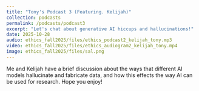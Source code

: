 ```yaml
---
title: "Tony's Podcast 3 (Featuring. Kelijah)"
collection: podcasts
permalink: /podcasts/podcast3
excerpt: "Let's chat about generative AI hiccups and hallucinations!"
date: 2025-10-28
audio: ethics_fall2025/files/ethics_podcast2_kelijah_tony.mp3
video: ethics_fall2025/files/ethics_audiogram2_kelijah_tony.mp4
image: ethics_fall2025/files/sal.png
---
```

Me and Kelijah have a brief discussion about the ways that different AI models hallucinate and fabricate data, and how this effects the way AI can be used for research. Hope you enjoy!